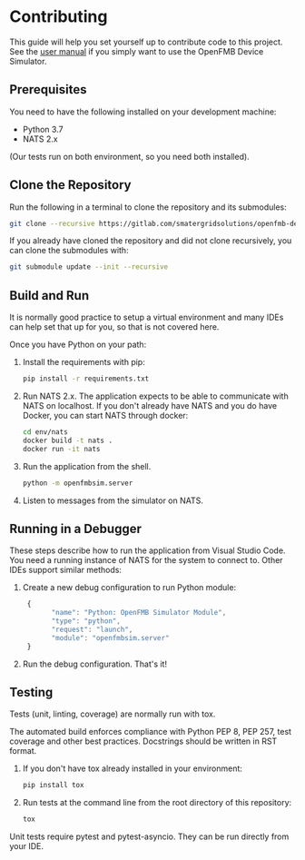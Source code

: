 # Contributing

This guide will help you set yourself up to contribute code to this project.
See the [user manual](https://smartergridsolutions.github.io/openfmb-device-simulator/)
if you simply want to use the OpenFMB Device Simulator.

## Prerequisites

You need to have the following installed on your development machine:

* Python 3.7
* NATS 2.x

(Our tests run on both environment, so you need both installed).

## Clone the Repository

Run the following in a terminal to clone the repository and its submodules:

```sh
git clone --recursive https://gitlab.com/smatergridsolutions/openfmb-device-simulator.git
```

If you already have cloned the repository and did not clone recursively, you can clone the submodules with:

```sh
git submodule update --init --recursive
```

## Build and Run

It is normally good practice to setup a virtual environment and many IDEs can
help set that up for you, so that is not covered here.



Once you have Python on your path:

1. Install the requirements with pip:

     ```sh
     pip install -r requirements.txt
     ```

1. Run NATS 2.x. The application expects to be able to communicate with NATS
   on localhost. If you don't already have NATS and you do have Docker, you
   can start NATS through docker:

     ```sh
     cd env/nats
     docker build -t nats .
     docker run -it nats
     ```

1. Run the application from the shell.

     ```sh
     python -m openfmbsim.server
     ```

1. Listen to messages from the simulator on NATS.

## Running in a Debugger

These steps describe how to run the application from Visual Studio Code. You
need a running instance of NATS for the system to connect to. Other IDEs
support similar methods:

1. Create a new debug configuration to run Python module:

     ```js
      {
            "name": "Python: OpenFMB Simulator Module",
            "type": "python",
            "request": "launch",
            "module": "openfmbsim.server"
      }
     ```

1. Run the debug configuration. That's it!

## Testing

Tests (unit, linting, coverage) are normally run with tox.

The automated build enforces compliance with Python PEP 8, PEP 257, test
coverage and other best practices. Docstrings should be written in RST format.

1. If you don't have tox already installed in your environment:

     ```sh
     pip install tox
     ```

1. Run tests at the command line from the root directory of this repository:

     ```sh
     tox
     ```

Unit tests require pytest and pytest-asyncio. They can be run directly from
your IDE.
